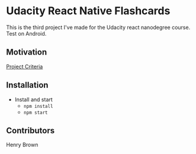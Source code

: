 # Udacity React Native Flashcards
This is the third project I've made for the Udacity react nanodegree course.
Test on Android.
## Motivation
[Project Criteria](https://github.com/HenryBrown0/udacity-react-native-flashcards/projects/1)
## Installation
* Install and start
	- `npm install`
	- `npm start`
## Contributors
Henry Brown
